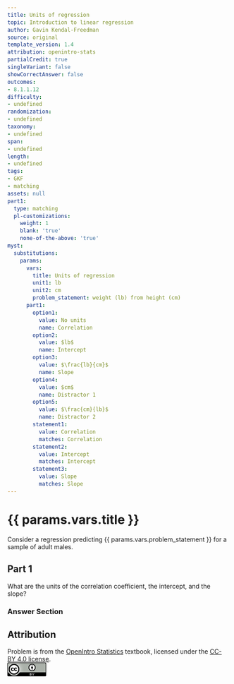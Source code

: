 ```yaml
---
title: Units of regression
topic: Introduction to linear regression
author: Gavin Kendal-Freedman
source: original
template_version: 1.4
attribution: openintro-stats
partialCredit: true
singleVariant: false
showCorrectAnswer: false
outcomes:
- 8.1.1.12
difficulty:
- undefined
randomization:
- undefined
taxonomy:
- undefined
span:
- undefined
length:
- undefined
tags:
- GKF
- matching
assets: null
part1:
  type: matching
  pl-customizations:
    weight: 1
    blank: 'true'
    none-of-the-above: 'true'
myst:
  substitutions:
    params:
      vars:
        title: Units of regression
        unit1: lb
        unit2: cm
        problem_statement: weight (lb) from height (cm)
      part1:
        option1:
          value: No units
          name: Correlation
        option2:
          value: $lb$
          name: Intercept
        option3:
          value: $\frac{lb}{cm}$
          name: Slope
        option4:
          value: $cm$
          name: Distractor 1
        option5:
          value: $\frac{cm}{lb}$
          name: Distractor 2
        statement1:
          value: Correlation
          matches: Correlation
        statement2:
          value: Intercept
          matches: Intercept
        statement3:
          value: Slope
          matches: Slope
---
```

# {{ params.vars.title }}
Consider a regression predicting {{ params.vars.problem_statement }} for a sample of adult males.

## Part 1

What are the units of the correlation coefficient, the intercept, and the slope?

### Answer Section

## Attribution

Problem is from the [OpenIntro Statistics](https://openintro.org/book/os/) textbook, licensed under the [CC-BY 4.0 license](https://creativecommons.org/licenses/by/4.0/).<br>![Image representing the Creative Commons 4.0 BY license.](https://raw.githubusercontent.com/firasm/bits/master/by.png)